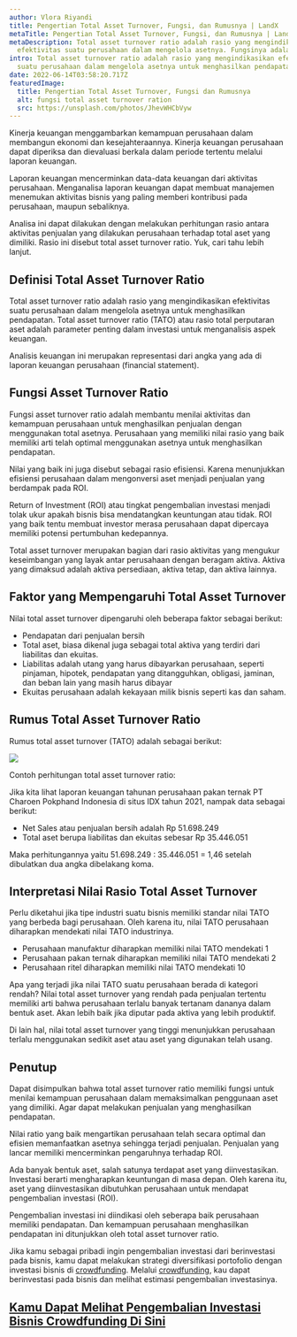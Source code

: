 ```yaml
---
author: Vlora Riyandi
title: Pengertian Total Asset Turnover, Fungsi, dan Rumusnya | LandX
metaTitle: Pengertian Total Asset Turnover, Fungsi, dan Rumusnya | LandX
metaDescription: Total asset turnover ratio adalah rasio yang mengindikasikan
  efektivitas suatu perusahaan dalam mengelola asetnya. Fungsinya adalah untuk..
intro: Total asset turnover ratio adalah rasio yang mengindikasikan efektivitas
  suatu perusahaan dalam mengelola asetnya untuk menghasilkan pendapatan.
date: 2022-06-14T03:58:20.717Z
featuredImage:
  title: Pengertian Total Asset Turnover, Fungsi dan Rumusnya
  alt: fungsi total asset turnover ration
  src: https://unsplash.com/photos/JhevWHCbVyw
---
```

Kinerja keuangan menggambarkan kemampuan perusahaan dalam membangun ekonomi dan kesejahteraannya. Kinerja keuangan perusahaan dapat diperiksa dan dievaluasi berkala dalam periode tertentu melalui laporan keuangan.

Laporan keuangan mencerminkan data-data keuangan dari aktivitas perusahaan. Menganalisa laporan keuangan dapat membuat manajemen menemukan aktivitas bisnis yang paling memberi kontribusi pada perusahaan, maupun sebaliknya. 

Analisa ini dapat dilakukan dengan melakukan perhitungan rasio antara aktivitas penjualan yang dilakukan perusahaan terhadap total aset yang dimiliki. Rasio ini disebut total asset turnover ratio. Yuk, cari tahu lebih lanjut.

## Definisi Total Asset Turnover Ratio

Total asset turnover ratio adalah rasio yang mengindikasikan efektivitas suatu perusahaan dalam mengelola asetnya untuk menghasilkan pendapatan. Total asset turnover ratio (TATO) atau rasio total perputaran aset adalah parameter penting dalam investasi untuk menganalisis aspek keuangan. 

Analisis keuangan ini merupakan representasi dari angka yang ada di laporan keuangan perusahaan (financial statement). 

## Fungsi Asset Turnover Ratio

Fungsi asset turnover ratio adalah membantu menilai aktivitas dan kemampuan perusahaan untuk menghasilkan penjualan dengan menggunakan total asetnya. Perusahaan yang memiliki nilai rasio yang baik memiliki arti telah optimal menggunakan asetnya untuk menghasilkan pendapatan.

Nilai yang baik ini juga disebut sebagai rasio efisiensi. Karena menunjukkan efisiensi perusahaan dalam mengonversi aset menjadi penjualan yang berdampak pada ROI. 

Return of Investment (ROI) atau tingkat pengembalian investasi menjadi tolak ukur apakah bisnis bisa mendatangkan keuntungan atau tidak. ROI yang baik tentu membuat investor merasa perusahaan dapat dipercaya memiliki potensi pertumbuhan kedepannya.

Total asset turnover merupakan bagian dari rasio aktivitas yang mengukur keseimbangan yang layak antar perusahaan dengan beragam aktiva. Aktiva yang dimaksud adalah aktiva persediaan, aktiva tetap, dan aktiva lainnya.

## Faktor yang Mempengaruhi Total Asset Turnover

Nilai total asset turnover dipengaruhi oleh beberapa faktor sebagai berikut:

* Pendapatan dari penjualan bersih
* Total aset, biasa dikenal juga sebagai total aktiva yang terdiri dari liabilitas dan ekuitas.
* Liabilitas adalah utang yang harus dibayarkan perusahaan, seperti pinjaman, hipotek, pendapatan yang ditangguhkan, obligasi, jaminan, dan beban lain yang masih harus dibayar
* Ekuitas perusahaan adalah kekayaan milik bisnis seperti kas dan saham.

## Rumus Total Asset Turnover Ratio

Rumus total asset turnover (TATO) adalah sebagai berikut:

![](https://lh5.googleusercontent.com/Pigm5oAzMZsaF6exyXg_dTzpdOrrs2fTJ_eWb4Y6ezi832tXcAkfUWps1JAwu_9TL8O0RZanLiX0jNfGy5I7-pQtOgNIuNlAlMiHy5YW6M1yKY_BZ5_l9styP0CpxR1Jx_QERXZAwetegEEO1Q)

Contoh perhitungan total asset turnover ratio:

Jika kita lihat laporan keuangan tahunan perusahaan pakan ternak PT Charoen Pokphand Indonesia di situs IDX tahun 2021, nampak data sebagai berikut:

* Net Sales atau penjualan bersih adalah Rp 51.698.249
* Total aset berupa liabilitas dan ekuitas sebesar Rp 35.446.051

Maka perhitungannya yaitu 51.698.249 : 35.446.051 = 1,46 setelah dibulatkan dua angka dibelakang koma.

## Interpretasi Nilai Rasio Total Asset Turnover 

Perlu diketahui jika tipe industri suatu bisnis memiliki standar nilai TATO yang berbeda bagi perusahaan. Oleh karena itu, nilai TATO perusahaan diharapkan mendekati nilai TATO industrinya.

* Perusahaan manufaktur diharapkan memiliki nilai TATO mendekati 1
* Perusahaan pakan ternak diharapkan memiliki nilai TATO mendekati 2
* Perusahaan ritel diharapkan memiliki nilai TATO mendekati 10

Apa yang terjadi jika nilai TATO suatu perusahaan berada di kategori rendah? Nilai total asset turnover yang rendah pada penjualan tertentu memiliki arti bahwa perusahaan terlalu banyak tertanam dananya dalam bentuk aset. Akan lebih baik jika diputar pada aktiva yang lebih produktif.

Di lain hal, nilai total asset turnover yang tinggi menunjukkan perusahaan terlalu menggunakan sedikit aset atau aset yang digunakan telah usang. 

## Penutup

Dapat disimpulkan bahwa total asset turnover ratio memiliki fungsi untuk menilai kemampuan perusahaan dalam memaksimalkan penggunaan aset yang dimiliki. Agar dapat melakukan penjualan yang menghasilkan pendapatan.

Nilai ratio yang baik mengartikan perusahaan telah secara optimal dan efisien memanfaatkan asetnya sehingga terjadi penjualan. Penjualan yang lancar memiliki mencerminkan pengaruhnya terhadap ROI.

Ada banyak bentuk aset, salah satunya terdapat aset yang diinvestasikan. Investasi berarti mengharapkan keuntungan di masa depan. Oleh karena itu, aset yang diinvestasikan dibutuhkan perusahaan untuk mendapat pengembalian investasi (ROI).

Pengembalian investasi ini diindikasi oleh seberapa baik perusahaan memiliki pendapatan. Dan kemampuan perusahaan menghasilkan pendapatan ini ditunjukkan oleh total asset turnover ratio.

Jika kamu sebagai pribadi ingin pengembalian investasi dari berinvestasi pada bisnis, kamu dapat melakukan strategi diversifikasi portofolio dengan investasi bisnis di [crowdfunding](https://landx.id/project/?utm_source=Blog&utm_medium=organic+keyword&utm_campaign=blog&utm_id=Blog). Melalui [crowdfunding](https://landx.id/project/?utm_source=Blog&utm_medium=organic+keyword&utm_campaign=blog&utm_id=Blog), kau dapat berinvestasi pada bisnis dan melihat estimasi pengembalian investasinya.[](https://landx.id/project/?utm_source=Blog&utm_medium=organic+keyword&utm_campaign=blog&utm_id=Blog)

## [Kamu Dapat Melihat Pengembalian Investasi Bisnis Crowdfunding Di Sini](https://landx.id/project/?utm_source=Blog&utm_medium=organic+keyword&utm_campaign=blog&utm_id=Blog)